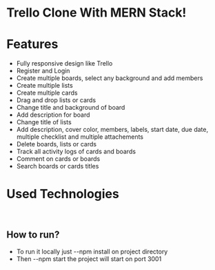 # Trello Clone With MERN Stack!

# Features

- Fully responsive design like Trello
- Register and Login
- Create multiple boards, select any background and add members
- Create multiple lists
- Create multiple cards
- Drag and drop lists or cards
- Change title and background of board
- Add description for board
- Change title of lists
- Add description, cover color, members, labels, start date, due date, multiple checklist and multiple attachements
- Delete boards, lists or cards
- Track all activity logs of cards and boards
- Comment on cards or boards
- Search boards or cards titles

# Used Technologies

&nbsp;

## How to run?

- To run it locally just
  --npm install
  on project directory
- Then
  --npm start
  the project will start on port 3001

